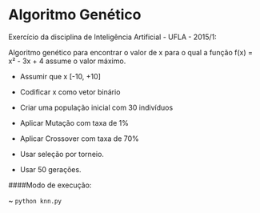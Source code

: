 Algoritmo Genético
=====================

Exercício da disciplina de Inteligência Artificial - UFLA - 2015/1:

Algoritmo genético para encontrar o valor de x para o qual a função f(x) = x² - 3x + 4 assume o valor máximo.

- Assumir que x [-10, +10]

- Codificar x como vetor binário

- Criar uma população inicial com 30 indivíduos

- Aplicar Mutação com taxa de 1%

- Aplicar Crossover com taxa de 70%

- Usar seleção por torneio.

- Usar 50 gerações.

####Modo de execução:

~ `python knn.py`

